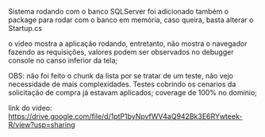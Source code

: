 Sistema rodando com o banco SQLServer
foi adicionado também o package para rodar com o banco em memória, caso queira, basta alterar o Startup.cs

o video mostra a aplicação rodando, entretanto, não mostra o navegador fazendo as requisições, valores podem ser observados no debugger console no canso inferior da tela;

OBS: não foi feito o chunk da lista por se tratar de um teste, não vejo necessidade de mais complexidades.
Testes cobrindo os cenarios da solicitação de compra já estavam aplicados;
coverage de 100% no dominio;

link do video:
https://drive.google.com/file/d/1ptP1byNpvfWV4aQ942Bk3E6RYwteek-R/view?usp=sharing
